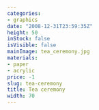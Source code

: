 ```yaml
---
categories:
- graphics
date: "2008-12-31T23:59:35Z"
height: 50
inStock: false
isVisible: false
mainImage: tea_ceremony.jpg
materials:
- paper
- acrylic
price: -1
slug: tea-ceremony
title: Tea ceremony
width: 70
---
```


